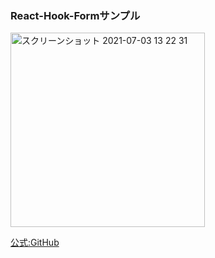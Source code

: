 ### React-Hook-Formサンプル

<img width="311" alt="スクリーンショット 2021-07-03 13 22 31" src="https://user-images.githubusercontent.com/71884766/124342816-bb46f600-dc01-11eb-89cb-b44bee197f7b.png">

[公式:GitHub](https://github.com/react-hook-form/react-hook-form)
